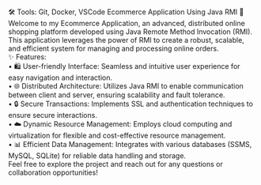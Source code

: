 🛠️ Tools: Git, Docker, VSCode Ecommerce Application Using Java RMI 🚀 </br>
Welcome to my Ecommerce Application, an advanced, distributed online shopping platform developed using Java Remote Method Invocation (RMI). This application leverages the power of RMI to create a robust, scalable, and efficient system for managing and processing online orders. </br>
✨ Features:</br>
•	🛍️ User-friendly Interface: Seamless and intuitive user experience for easy navigation and interaction.</br>
•	🌐 Distributed Architecture: Utilizes Java RMI to enable communication between client and server, ensuring scalability and fault tolerance.</br>
•	🔒 Secure Transactions: Implements SSL and authentication techniques to ensure secure interactions.</br>
•	☁️ Dynamic Resource Management: Employs cloud computing and virtualization for flexible and cost-effective resource management.</br>
•	📊 Efficient Data Management: Integrates with various databases (SSMS, MySQL, SQLite) for reliable data handling and storage.</br>
Feel free to explore the project and reach out for any questions or collaboration opportunities!</br>
